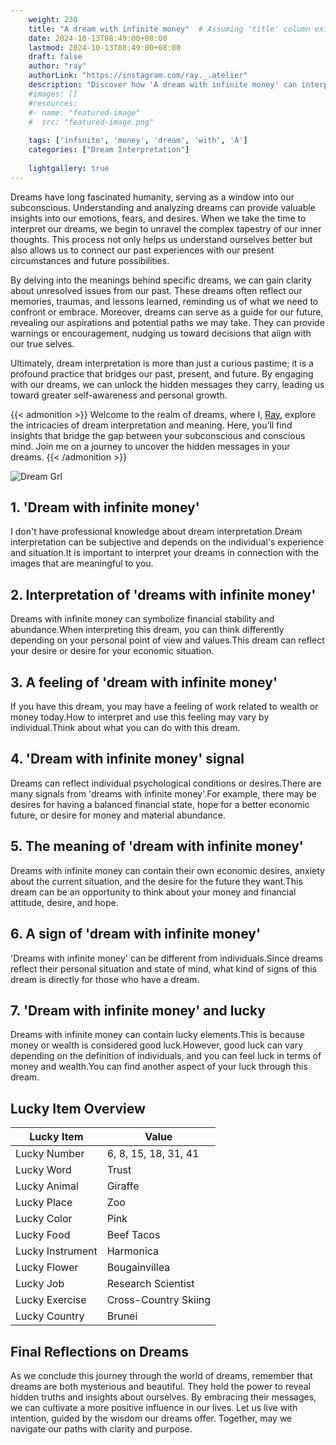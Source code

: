 ```yaml
---
    weight: 230
    title: "A dream with infinite money"  # Assuming 'title' column exists
    date: 2024-10-13T08:49:00+08:00
    lastmod: 2024-10-13T08:49:00+08:00
    draft: false
    author: "ray"
    authorLink: "https://instagram.com/ray._.atelier"
    description: "Discover how 'A dream with infinite money' can interpret your future and uncover its significant meanings in your life."
    #images: []
    #resources:
    #- name: "featured-image"
    #  src: "featured-image.png"
    
    tags: ['infinite', 'money', 'dream', 'with', 'A']
    categories: ["Dream Interpretation"]
    
    lightgallery: true
---
```

    
Dreams have long fascinated humanity, serving as a window into our subconscious. Understanding and analyzing dreams can provide valuable insights into our emotions, fears, and desires. When we take the time to interpret our dreams, we begin to unravel the complex tapestry of our inner thoughts. This process not only helps us understand ourselves better but also allows us to connect our past experiences with our present circumstances and future possibilities.

By delving into the meanings behind specific dreams, we can gain clarity about unresolved issues from our past. These dreams often reflect our memories, traumas, and lessons learned, reminding us of what we need to confront or embrace. Moreover, dreams can serve as a guide for our future, revealing our aspirations and potential paths we may take. They can provide warnings or encouragement, nudging us toward decisions that align with our true selves.

Ultimately, dream interpretation is more than just a curious pastime; it is a profound practice that bridges our past, present, and future. By engaging with our dreams, we can unlock the hidden messages they carry, leading us toward greater self-awareness and personal growth.

{{< admonition >}}
Welcome to the realm of dreams, where I, [Ray](https://instagram.com/ray._.atelier), explore the intricacies of dream interpretation and meaning. Here, you’ll find insights that bridge the gap between your subconscious and conscious mind. Join me on a journey to uncover the hidden messages in your dreams.
{{< /admonition >}}

![Dream Grl](https://cdn.pixabay.com/photo/2017/11/02/03/35/gothic-2910057_1280.jpg "Dream Grl")

## 1. 'Dream with infinite money'
I don't have professional knowledge about dream interpretation.Dream interpretation can be subjective and depends on the individual's experience and situation.It is important to interpret your dreams in connection with the images that are meaningful to you.

## 2. Interpretation of 'dreams with infinite money'
Dreams with infinite money can symbolize financial stability and abundance.When interpreting this dream, you can think differently depending on your personal point of view and values.This dream can reflect your desire or desire for your economic situation.

## 3. A feeling of 'dream with infinite money'
If you have this dream, you may have a feeling of work related to wealth or money today.How to interpret and use this feeling may vary by individual.Think about what you can do with this dream.

## 4. 'Dream with infinite money' signal
Dreams can reflect individual psychological conditions or desires.There are many signals from 'dreams with infinite money'.For example, there may be desires for having a balanced financial state, hope for a better economic future, or desire for money and material abundance.

## 5. The meaning of 'dream with infinite money'
Dreams with infinite money can contain their own economic desires, anxiety about the current situation, and the desire for the future they want.This dream can be an opportunity to think about your money and financial attitude, desire, and hope.

## 6. A sign of 'dream with infinite money'
'Dreams with infinite money' can be different from individuals.Since dreams reflect their personal situation and state of mind, what kind of signs of this dream is directly for those who have a dream.

## 7. 'Dream with infinite money' and lucky
Dreams with infinite money can contain lucky elements.This is because money or wealth is considered good luck.However, good luck can vary depending on the definition of individuals, and you can feel luck in terms of money and wealth.You can find another aspect of your luck through this dream.

## Lucky Item Overview
| Lucky Item          | Value              |
|---------------|--------------------|
| Lucky Number        | 6, 8, 15, 18, 31, 41  |
| Lucky Word          | Trust |
| Lucky Animal        | Giraffe |
| Lucky Place         | Zoo     |
| Lucky Color         | Pink     |
| Lucky Food          | Beef Tacos      |
| Lucky Instrument    | Harmonica |
| Lucky Flower        | Bougainvillea    |
| Lucky Job           | Research Scientist       |
| Lucky Exercise      | Cross-Country Skiing  |
| Lucky Country       | Brunei    |


##  Final Reflections on Dreams

As we conclude this journey through the world of dreams, remember that dreams are both mysterious and beautiful. They hold the power to reveal hidden truths and insights about ourselves. By embracing their messages, we can cultivate a more positive influence in our lives. Let us live with intention, guided by the wisdom our dreams offer. Together, may we navigate our paths with clarity and purpose.
